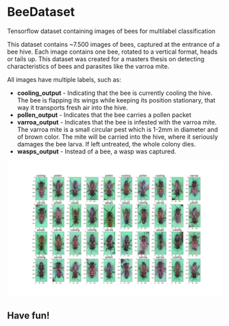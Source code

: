 # BeeDataset
Tensorflow dataset containing images of bees for multilabel classification

This dataset contains ~7.500 images of bees, captured at the entrance of a bee hive. Each image contains one bee, rotated to a vertical format, heads or tails up. This dataset was created for a masters thesis on detecting characteristics of bees and parasites like the varroa mite.

All images have multiple labels, such as:

- **cooling_output**  - Indicating that the bee is currently cooling the hive. The bee is flapping its wings while keeping its position stationary, that way it transports fresh air into the hive.
- **pollen_output** - Indicates that the bee carries a pollen packet
- **varroa_output** - Indicates that the bee is infested with the varroa mite. The varroa mite is a small circular pest which is 1-2mm in diameter and of brown color. The mite will be carried into the hive, where it seriously damages the bee larva. If left untreated, the whole colony dies.
- **wasps_output** - Instead of a bee, a wasp was captured.


<img src="examples/bsp_content.jpeg" alt="Example Content" />


## Have fun!

